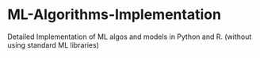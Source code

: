 # ML-Algorithms-Implementation
Detailed Implementation of ML algos and models in Python and R. (without using standard ML libraries)
